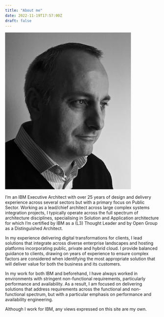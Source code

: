 ```yaml
---
title: "About me"
date: 2022-11-19T17:57:00Z
draft: false
---
```


![Profile](/images/profile.png#floatleft)

I’m an IBM Executive Architect with over 25 years of design and delivery experience across several sectors but with a primary focus on Public Sector. Working as a lead/chief architect across large complex systems integration projects, I typically operate across the full spectrum of architecture disciplines, specialising in Solution and Application architecture for which I’m certified by IBM as a (L3) Thought Leader and by Open Group as a Distinguished Architect.

In my experience delivering digital transformations for clients, I lead solutions that integrate across diverse enterprise landscapes and hosting platforms incorporating public, private and hybrid cloud. I provide balanced guidance to clients, drawing on years of experience to ensure complex factors are considered when identifying the most appropriate solution that will deliver value for both the business and its customers.

In my work for both IBM and beforehand, I have always worked in environments with stringent non-functional requirements, particularly performance and availability. As a result, I am focused on delivering solutions that address requirements across the functional and non-functional spectrum, but with a particular emphasis on performance and availability engineering.

Although I work for IBM, any views expressed on this site are my own.

